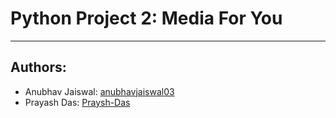 # Python Project 2: Media For You
---
## Authors:
- Anubhav Jaiswal: [anubhavjaiswal03](https://github.com/anubhavjaiswal03)
- Prayash Das: [Praysh-Das](https://github.com/Prayash-Das)
